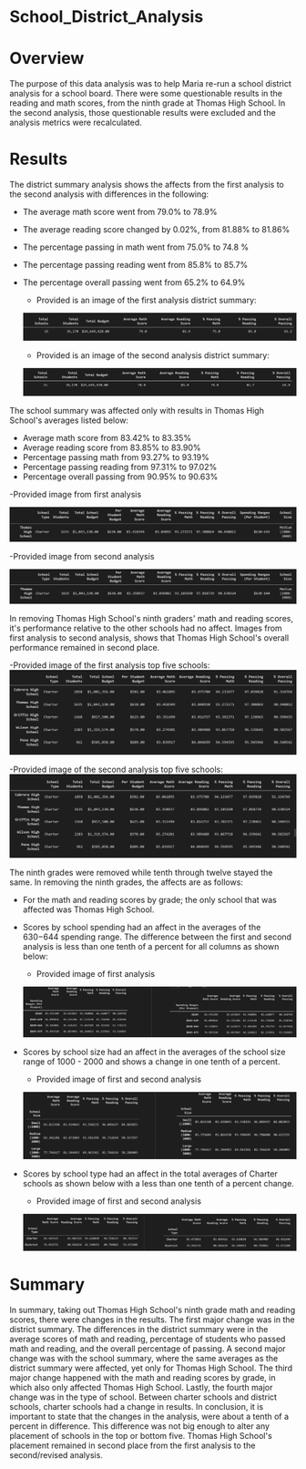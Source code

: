 # School_District_Analysis
# Overview
The purpose of this data analysis was to help Maria re-run a school district analysis for a school board. There were some questionable results in the reading and math scores, from the ninth grade at Thomas High School. In the second analysis, those questionable results were excluded and the analysis metrics were recalculated. 


#


# Results
The district summary analysis shows the affects from the first analysis to the second analysis with differences in the following:

- The average math score went from 79.0% to 78.9% 
- The average reading score changed by 0.02%, from 81.88% to 81.86% 
- The percentage passing in math went from 75.0% to 74.8 %
- The percentage passing reading went from 85.8% to 85.7%
- The percentage overall passing went from 65.2% to 64.9%


  - Provided is an image of the first analysis district summary:

   ![SCHOOL_Data_FRAME](Resources\district_summary_original.PNG)



  - Provided is an image of the second analysis district summary:


   ![SCHOOL_Data_FRAME](Resources\district_summary_challenge.PNG)





The school summary was affected only with results in Thomas High School's averages listed below:
 
 - Average math score from 83.42% to 83.35%
 - Average reading score from 83.85% to 83.90% 
 - Percentage passing math from 93.27% to 93.19%
 - Percentage passing reading from 97.31% to 97.02%
 - Percentage overall passing from 90.95% to 90.63%

-Provided image from first analysis

  
![SCHOOL_Data_FRAME](Resources\school_summary_original.PNG)

   -Provided image from second analysis

  ![SCHOOL_Data_FRAME](Resources\school_summary_challenge.PNG)


In removing Thomas High School's ninth graders' math and reading scores, it's performance relative to the other schools had no affect. Images from first analysis to second analysis, shows that Thomas High School's overall performance remained in second place.

 -Provided image of the first analysis top five schools:
![SCHOOL_Data_FRAME](Resources\thomas_perform_original.PNG)

-Provided image of the second analysis top five schools:
![SCHOOL_Data_FRAME](Resources\thomas_perform_challenge.PNG)

The ninth grades were removed while tenth through twelve stayed the same. In removing the ninth grades, the affects are as follows:

- For the math and reading scores by grade; the only school that was affected was Thomas High School. 
 
- Scores by school spending had an affect in the averages of the $630-$644 spending range. The difference between the first and second analysis is less than one tenth of a percent for all columns as shown below:  

  - Provided image of  first analysis


  ![SCHOOL_Data_FRAME](Resources\spend_original_challenge.PNG)



- Scores by school size had an affect in the averages of the school size range of 1000 - 2000 and shows a change in one tenth of a percent. 

    - Provided image of first and second analysis
   
   ![SCHOOL_Data_FRAME](Resources\size_original_challenge.PNG)

- Scores by school type had an affect in the total averages of Charter schools as shown below with a less than one tenth of a percent change. 
    - Provided image of first and second analysis

    ![SCHOOL_Data_FRAME](Resources\type_original_challenge.PNG) 
    

# Summary
In summary, taking out Thomas High School's ninth grade math and reading scores, there were changes in the results. The first major change was in the district summary. The differences in the district summary were in the average scores of math and reading, percentage of students who passed math and reading, and the overall percentage of passing. A second major change was with the school summary, where the same averages as the district summary were affected, yet only for Thomas High School. The  third major change happened with the math and reading scores by grade, in which also only affected Thomas High School. Lastly, the fourth major change was in the type of school. Between charter schools and district schools, charter schools had a change in results. In conclusion, it is important to state that the changes in the analysis, were about a tenth of a percent in difference. This difference was not big enough to alter any placement of schools in the top or bottom five. Thomas High School's placement remained in second place from the first analysis to the second/revised analysis. 